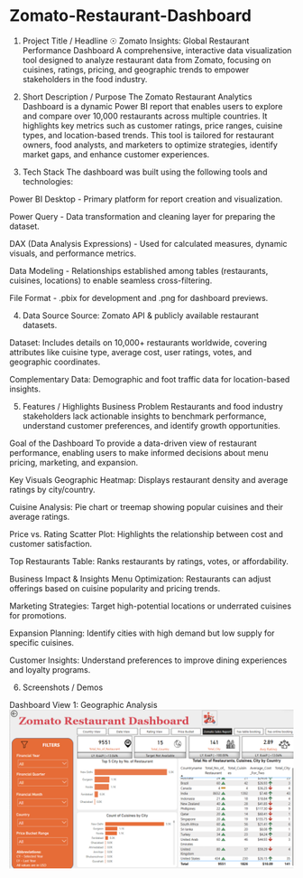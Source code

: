 # Zomato-Restaurant-Dashboard
1. Project Title / Headline
☉ Zomato Insights: Global Restaurant Performance Dashboard
A comprehensive, interactive data visualization tool designed to analyze restaurant data from Zomato, focusing on cuisines, ratings, pricing, and geographic trends to empower stakeholders in the food industry.

2. Short Description / Purpose
The Zomato Restaurant Analytics Dashboard is a dynamic Power BI report that enables users to explore and compare over 10,000 restaurants across multiple countries. It highlights key metrics such as customer ratings, price ranges, cuisine types, and location-based trends. This tool is tailored for restaurant owners, food analysts, and marketers to optimize strategies, identify market gaps, and enhance customer experiences.

3. Tech Stack
The dashboard was built using the following tools and technologies:

Power BI Desktop - Primary platform for report creation and visualization.

Power Query - Data transformation and cleaning layer for preparing the dataset.

DAX (Data Analysis Expressions) - Used for calculated measures, dynamic visuals, and performance metrics.

Data Modeling - Relationships established among tables (restaurants, cuisines, locations) to enable seamless cross-filtering.

File Format - .pbix for development and .png for dashboard previews.

4. Data Source
Source: Zomato API & publicly available restaurant datasets.

Dataset: Includes details on 10,000+ restaurants worldwide, covering attributes like cuisine type, average cost, user ratings, votes, and geographic coordinates.

Complementary Data: Demographic and foot traffic data for location-based insights.

5. Features / Highlights
Business Problem
Restaurants and food industry stakeholders lack actionable insights to benchmark performance, understand customer preferences, and identify growth opportunities.

Goal of the Dashboard
To provide a data-driven view of restaurant performance, enabling users to make informed decisions about menu pricing, marketing, and expansion.

Key Visuals
Geographic Heatmap: Displays restaurant density and average ratings by city/country.

Cuisine Analysis: Pie chart or treemap showing popular cuisines and their average ratings.

Price vs. Rating Scatter Plot: Highlights the relationship between cost and customer satisfaction.

Top Restaurants Table: Ranks restaurants by ratings, votes, or affordability.

Business Impact & Insights
Menu Optimization: Restaurants can adjust offerings based on cuisine popularity and pricing trends.

Marketing Strategies: Target high-potential locations or underrated cuisines for promotions.

Expansion Planning: Identify cities with high demand but low supply for specific cuisines.

Customer Insights: Understand preferences to improve dining experiences and loyalty programs.

6. Screenshots / Demos

Dashboard View 1: Geographic Analysis
![dashboard preview](https://github.com/Vipin2197/Zomato-Restaurant-Dashboard/blob/main/Zomato%20Restaurant%20Dashboard.png)
